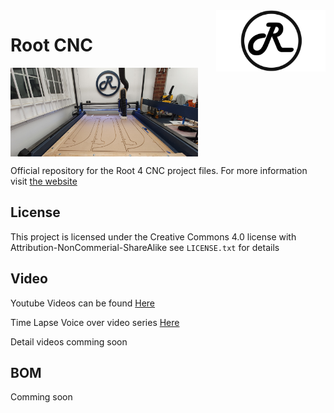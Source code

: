 <img align="right" width=175 src="Media/R_Logo.png" />

# Root CNC

<img align="center" width=300 src="Media/MainImg.jpg" />


Official repository for the Root 4 CNC project files. For more information 
visit [the website](https://rootcnc.com)

## License

This project is licensed under the Creative Commons 4.0 license with 
Attribution-NonCommerial-ShareAlike see `LICENSE.txt` for details

## Video

Youtube Videos can be found [Here](https://www.youtube.com/sailorpete12)

Time Lapse Voice over video series [Here](https://www.youtube.com/playlist?list=PL5hghy18PulVQLauypyohv9KJJGx_RQMZ)

Detail videos comming soon 

## BOM


Comming soon